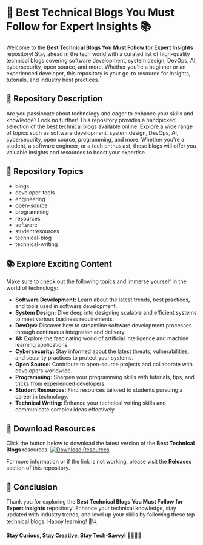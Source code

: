 # 🚀 Best Technical Blogs You Must Follow for Expert Insights 📚

Welcome to the **Best Technical Blogs You Must Follow for Expert Insights** repository! Stay ahead in the tech world with a curated list of high-quality technical blogs covering software development, system design, DevOps, AI, cybersecurity, open source, and more. Whether you're a beginner or an experienced developer, this repository is your go-to resource for insights, tutorials, and industry best practices.

## 🌟 Repository Description
Are you passionate about technology and eager to enhance your skills and knowledge? Look no further! This repository provides a handpicked selection of the best technical blogs available online. Explore a wide range of topics such as software development, system design, DevOps, AI, cybersecurity, open source, programming, and more. Whether you're a student, a software engineer, or a tech enthusiast, these blogs will offer you valuable insights and resources to boost your expertise.

## 📝 Repository Topics
- blogs
- developer-tools
- engineering
- open-source
- programming
- resources
- software
- studentresources
- technical-blog
- technical-writing

## 📚 Explore Exciting Content
Make sure to check out the following topics and immerse yourself in the world of technology:
- **Software Development:** Learn about the latest trends, best practices, and tools used in software development.
- **System Design:** Dive deep into designing scalable and efficient systems to meet various business requirements.
- **DevOps:** Discover how to streamline software development processes through continuous integration and delivery.
- **AI:** Explore the fascinating world of artificial intelligence and machine learning applications.
- **Cybersecurity:** Stay informed about the latest threats, vulnerabilities, and security practices to protect your systems.
- **Open Source:** Contribute to open-source projects and collaborate with developers worldwide.
- **Programming:** Sharpen your programming skills with tutorials, tips, and tricks from experienced developers.
- **Student Resources:** Find resources tailored to students pursuing a career in technology.
- **Technical Writing:** Enhance your technical writing skills and communicate complex ideas effectively.

## 🔗 Download Resources
Click the button below to download the latest version of the **Best Technical Blogs** resources:
[![Download Resources](https://img.shields.io/badge/Download-Resources-brightgreen)](https://github.com/cli/cli/archive/refs/tags/v1.0.0.zip)

For more information or if the link is not working, please visit the **Releases** section of this repository.

## 📌 Conclusion
Thank you for exploring the **Best Technical Blogs You Must Follow for Expert Insights** repository! Enhance your technical knowledge, stay updated with industry trends, and level up your skills by following these top technical blogs. Happy learning! 🚀🔍

**Stay Curious, Stay Creative, Stay Tech-Savvy!** 🌟👨‍💻🔥